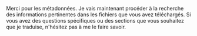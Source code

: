 Merci pour les métadonnées. Je vais maintenant procéder à la recherche des informations pertinentes dans les fichiers que vous avez téléchargés. Si vous avez des questions spécifiques ou des sections que vous souhaitez que je traduise, n'hésitez pas à me le faire savoir.
